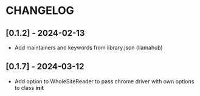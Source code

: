 # CHANGELOG

## [0.1.2] - 2024-02-13

- Add maintainers and keywords from library.json (llamahub)

## [0.1.7] - 2024-03-12

- Add option to WholeSiteReader to pass chrome driver with own options to class **init**
